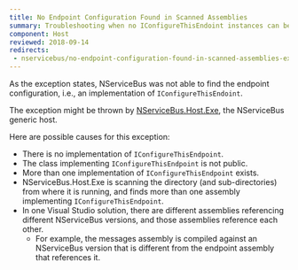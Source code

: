 ```yaml
---
title: No Endpoint Configuration Found in Scanned Assemblies
summary: Troubleshooting when no IConfigureThisEndoint instances can be found
component: Host
reviewed: 2018-09-14
redirects:
 - nservicebus/no-endpoint-configuration-found-in-scanned-assemblies-exception
---
```


As the exception states, NServiceBus was not able to find the endpoint configuration, i.e., an implementation of `IConfigureThisEndoint`.

The exception might be thrown by [NServiceBus.Host.Exe](/nservicebus/hosting/nservicebus-host/), the NServiceBus generic host.

Here are possible causes for this exception:

 * There is no implementation of `IConfigureThisEndpoint`.
 * The class implementing `IConfigureThisEndpoint` is not public.
 * More than one implementation of `IConfigureThisEndpoint` exists.
 * NServiceBus.Host.Exe is scanning the directory (and sub-directories) from where it is running, and finds more than one assembly implementing `IConfigureThisEndpoint`.
 * In one Visual Studio solution, there are different assemblies referencing different NServiceBus versions, and those assemblies reference each other.
   * For example, the messages assembly is compiled against an NServiceBus version that is different from the endpoint assembly that references it.
